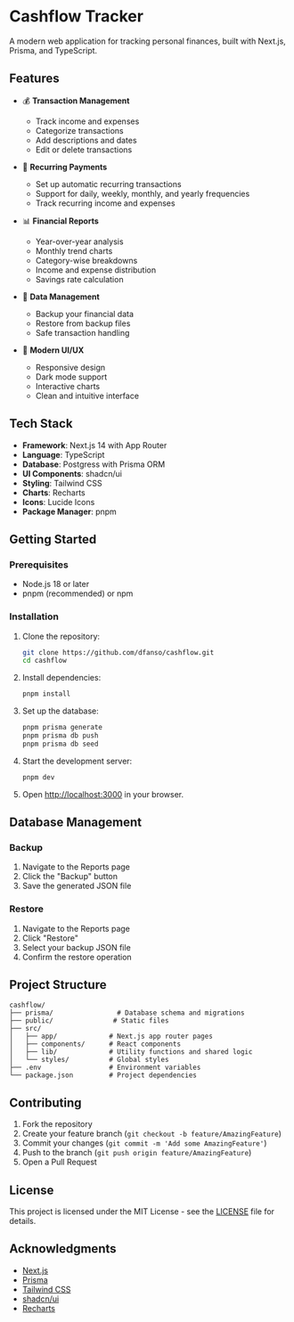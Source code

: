 # Cashflow Tracker

A modern web application for tracking personal finances, built with Next.js, Prisma, and TypeScript.

## Features

- 💰 **Transaction Management**
  - Track income and expenses
  - Categorize transactions
  - Add descriptions and dates
  - Edit or delete transactions

- 🔄 **Recurring Payments**
  - Set up automatic recurring transactions
  - Support for daily, weekly, monthly, and yearly frequencies
  - Track recurring income and expenses

- 📊 **Financial Reports**
  - Year-over-year analysis
  - Monthly trend charts
  - Category-wise breakdowns
  - Income and expense distribution
  - Savings rate calculation

- 💾 **Data Management**
  - Backup your financial data
  - Restore from backup files
  - Safe transaction handling

- 🎨 **Modern UI/UX**
  - Responsive design
  - Dark mode support
  - Interactive charts
  - Clean and intuitive interface

## Tech Stack

- **Framework**: Next.js 14 with App Router
- **Language**: TypeScript
- **Database**: Postgress with Prisma ORM
- **UI Components**: shadcn/ui
- **Styling**: Tailwind CSS
- **Charts**: Recharts
- **Icons**: Lucide Icons
- **Package Manager**: pnpm

## Getting Started

### Prerequisites

- Node.js 18 or later
- pnpm (recommended) or npm

### Installation

1. Clone the repository:
   ```bash
   git clone https://github.com/dfanso/cashflow.git
   cd cashflow
   ```

2. Install dependencies:
   ```bash
   pnpm install
   ```

3. Set up the database:
   ```bash
   pnpm prisma generate
   pnpm prisma db push
   pnpm prisma db seed
   ```

4. Start the development server:
   ```bash
   pnpm dev
   ```

5. Open [http://localhost:3000](http://localhost:3000) in your browser.

## Database Management

### Backup

1. Navigate to the Reports page
2. Click the "Backup" button
3. Save the generated JSON file

### Restore

1. Navigate to the Reports page
2. Click "Restore"
3. Select your backup JSON file
4. Confirm the restore operation

## Project Structure

```
cashflow/
├── prisma/                # Database schema and migrations
├── public/               # Static files
├── src/
│   ├── app/             # Next.js app router pages
│   ├── components/      # React components
│   ├── lib/             # Utility functions and shared logic
│   └── styles/          # Global styles
├── .env                 # Environment variables
└── package.json         # Project dependencies
```

## Contributing

1. Fork the repository
2. Create your feature branch (`git checkout -b feature/AmazingFeature`)
3. Commit your changes (`git commit -m 'Add some AmazingFeature'`)
4. Push to the branch (`git push origin feature/AmazingFeature`)
5. Open a Pull Request

## License

This project is licensed under the MIT License - see the [LICENSE](LICENSE) file for details.

## Acknowledgments

- [Next.js](https://nextjs.org/)
- [Prisma](https://www.prisma.io/)
- [Tailwind CSS](https://tailwindcss.com/)
- [shadcn/ui](https://ui.shadcn.com/)
- [Recharts](https://recharts.org/)
